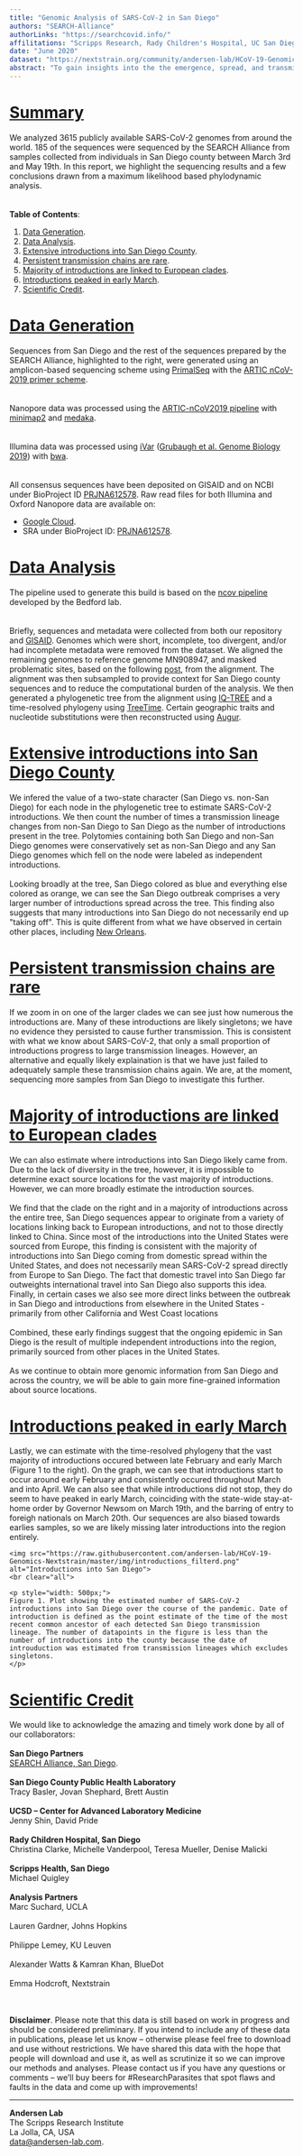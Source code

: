 ```yaml
---
title: "Genomic Analysis of SARS-CoV-2 in San Diego"
authors: "SEARCH-Alliance"
authorLinks: "https://searchcovid.info/"
affilitations: "Scripps Research, Rady Children's Hospital, UC San Diego"
date: "June 2020"
dataset: "https://nextstrain.org/community/andersen-lab/HCoV-19-Genomics-Nextstrain/hCoV-19/usa/sandiego"
abstract: "To gain insights into the the emergence, spread, and transmission of COVID-19 in our community, the SEARCH Alliance is working with a large number of partners to sequence SARS-CoV-2 samples from infected patients."
---
```


# [Summary](https://nextstrain.org/community/andersen-lab/HCoV-19-Genomics-Nextstrain/hCoV-19/usa/sandiego?c=region&d=tree&legend=open&onlyPanels&p=full&sidebar=closed)

We analyzed 3615 publicly available SARS-CoV-2 genomes from around the world. 185 of the sequences were sequenced by the SEARCH Alliance from samples collected from individuals in San Diego county between March 3rd and May 19th. In this report, we highlight the sequencing results and a few conclusions drawn from a maximum likelihood based phylodynamic analysis.  
<br><br>
**Table of Contents**:  
1. [Data Generation](https://nextstrain.org/community/narratives/andersen-lab/HCoV-19-Genomics-Nextstrain?n=2).
2. [Data Analysis](https://nextstrain.org/community/narratives/andersen-lab/HCoV-19-Genomics-Nextstrain?n=3).
3. [Extensive introductions into San Diego County](https://nextstrain.org/community/narratives/andersen-lab/HCoV-19-Genomics-Nextstrain?n=4).
3. [Persistent transmission chains are rare](https://nextstrain.org/community/narratives/andersen-lab/HCoV-19-Genomics-Nextstrain?n=5).
4. [Majority of introductions are linked to European clades](https://nextstrain.org/community/narratives/andersen-lab/HCoV-19-Genomics-Nextstrain?n=6).
5. [Introductions peaked in early March](https://nextstrain.org/community/narratives/andersen-lab/HCoV-19-Genomics-Nextstrain?n=7).
6. [Scientific Credit](https://nextstrain.org/community/narratives/andersen-lab/HCoV-19-Genomics-Nextstrain?n=8).


# [Data Generation](https://nextstrain.org/community/andersen-lab/HCoV-19-Genomics-Nextstrain/hCoV-19/usa/sandiego?c=region&d=tree&f_location=San%20Diego&legend=open&onlyPanels&p=full&sidebar=closed)
Sequences from San Diego and the rest of the sequences prepared by the SEARCH Alliance, highlighted to the right, were generated using an amplicon-based sequencing scheme using [PrimalSeq](https://www.nature.com/articles/nprot.2017.066) with the [ARTIC nCoV-2019 primer scheme](https://github.com/artic-network/artic-ncov2019/tree/master/primer_schemes/nCoV-2019).  
<br><br>
Nanopore data was processed using the [ARTIC-nCoV2019 pipeline](https://github.com/artic-network/artic-ncov2019) with [minimap2](https://github.com/lh3/minimap2) and [medaka](https://github.com/nanoporetech/medaka).  
<br><br>
Illumina data was processed using [iVar](https://github.com/andersen-lab/ivar) ([Grubaugh et al. Genome Biology 2019](https://genomebiology.biomedcentral.com/articles/10.1186/s13059-018-1618-7)) with [bwa](https://github.com/lh3/bwa).  
<br><br>
All consensus sequences have been deposited on GISAID and on NCBI under BioProject ID [PRJNA612578](https://www.ncbi.nlm.nih.gov/bioproject/612578). Raw read files for both Illumina and Oxford Nanopore data are available on:  
* [Google Cloud](https://console.cloud.google.com/storage/browser/andersen-lab_hcov-19-genomics).  
* SRA under BioProject ID: [PRJNA612578](https://www.ncbi.nlm.nih.gov/bioproject/612578).  


# [Data Analysis](https://nextstrain.org/community/andersen-lab/HCoV-19-Genomics-Nextstrain/hCoV-19/usa/sandiego?c=region&d=tree&f_location=San%20Diego&legend=open&onlyPanels&p=full&sidebar=closed)
The pipeline used to generate this build is based on the [ncov pipeline](https://github.com/nextstrain/ncov) developed by the Bedford lab.  
<br><br>
Briefly, sequences and metadata were collected from both our repository and [GISAID](https://gisaid.org/). Genomes which were short, incomplete, too divergent, and/or had incomplete metadata were removed from the dataset. We aligned the remaining genomes to reference genome MN908947, and masked problematic sites, based on the following [post](https://virological.org/t/issues-with-sars-cov-2-sequencing-data/473), from the alignment. The alignment was then subsampled to provide context for San Diego county sequences and to reduce the computational burden of the analysis. We then generated a phylogenetic tree from the alignment using [IQ-TREE](http://www.iqtree.org/) and a time-resolved phylogeny using [TreeTime](https://github.com/neherlab/treetime). Certain geographic traits and nucleotide substitutions were then reconstructed using [Augur](https://github.com/nextstrain/augur).  


# [Extensive introductions into San Diego County](https://nextstrain.org/community/andersen-lab/HCoV-19-Genomics-Nextstrain/hCoV-19/usa/sandiego?c=focal&d=tree&f_location=San%20Diego&p=full&sidebar=closed&legend=closed)
We infered the value of a two-state character (San Diego vs. non-San Diego) for each node in the phylogenetic tree to estimate  SARS-CoV-2 introductions. We then count the number of times a transmission lineage changes from non-San Diego to San Diego as the number of introductions present in the tree. Polytomies containing both San Diego and non-San Diego genomes were conservatively set as non-San Diego and any San Diego genomes which fell on the node were labeled as independent introductions. 
<br><br>
Looking broadly at the tree, San Diego colored as blue and everything else colored as orange, we can see the San Diego outbreak comprises a very larger number of introductions spread across the tree. This finding also suggests that many introductions into San Diego do not necessarily end up "taking off". This is quite different from what we have observed in certain other places, including [New Orleans](https://nextstrain.org/community/emmahodcroft/south-usa-sarscov2/louisiana?f_division=Louisiana&p=grid).  


# [Persistent transmission chains are rare](https://nextstrain.org/community/andersen-lab/HCoV-19-Genomics-Nextstrain/hCoV-19/usa/sandiego?c=focal&d=tree&f_location=San%20Diego&label=clade:Z1&legend=closed&m=div&onlyPanels&p=full&sidebar=closed)
If we zoom in on one of the larger clades we can see just how numerous the introductions are. Many of these introductions are likely singletons; we have no evidence they persisted to cause further transmission. This is consistent with what we know about SARS-CoV-2, that only a small proportion of introductions progress to large transmission lineages. However, an alternative and equally likely explaination is that we have just failed to adequately sample these transmission chains again. We are, at the moment, sequencing more samples from San Diego to investigate this further.  


# [Majority of introductions are linked to European clades](https://nextstrain.org/community/andersen-lab/HCoV-19-Genomics-Nextstrain/hCoV-19/usa/sandiego?c=region&d=tree&p=full&sidebar=closed&legend=closed&onlyPanels&label=clade:Z2)
We can also estimate where introductions into San Diego likely came from. Due to the lack of diversity in the tree, however, it is impossible to determine exact source locations for the vast majority of introductions. However, we can more broadly estimate the introduction sources. 
<br><br>
We find that the clade on the right and in a majority of introductions across the entire tree, San Diego sequences appear to originate from a variety of locations linking back to European introductions, and not to those directly linked to China. Since most of the introductions into the United States were sourced from Europe, this finding is consistent with the majority of introductions into San Diego coming from domestic spread within the United States, and does not necessarily mean SARS-CoV-2 spread directly from Europe to San Diego. The fact that domestic travel into San Diego far outweights international travel into San Diego also supports this idea. Finally, in certain cases we also see more direct links between the outbreak in San Diego and introductions from elsewhere in the United States - primarily from other California and West Coast locations
<br><br>
Combined, these early findings suggest that the ongoing epidemic in San Diego is the result of multiple independent introductions into the region, primarily sourced from other places in the United States.
<br><br>
As we continue to obtain more genomic information from San Diego and across the country, we will be able to gain more fine-grained information about source locations.


# [Introductions peaked in early March](https://nextstrain.org/community/andersen-lab/HCoV-19-Genomics-Nextstrain/hCoV-19/usa/sandiego)
Lastly, we can estimate with the time-resolved phylogeny that the vast majority of introductions occured between late February and early March (Figure 1 to the right). On the graph, we can see that introductions start to occur around early February and consistently occured throughout March and into April. We can also see that while introductions did not stop, they do seem to have peaked in early March, coinciding with the state-wide stay-at-home order by Governor Newsom on March 19th, and the barring of entry to foreigh nationals on March 20th. Our sequences are also biased towards earlies samples, so we are likely missing later introductions into the region entirely. 

```auspiceMainDisplayMarkdown
<img src="https://raw.githubusercontent.com/andersen-lab/HCoV-19-Genomics-Nextstrain/master/img/introductions_filterd.png" alt="Introductions into San Diego">
<br clear="all">  

<p style="width: 500px;">
Figure 1. Plot showing the estimated number of SARS-CoV-2 introductions into San Diego over the course of the pandemic. Date of introduction is defined as the point estimate of the time of the most recent common ancestor of each detected San Diego transmission lineage. The number of datapoints in the figure is less than the number of introductions into the county because the date of introuduction was estimated from transmission lineages which excludes singletons.
</p>
```  

# [Scientific Credit](https://nextstrain.org/community/andersen-lab/HCoV-19-Genomics-Nextstrain/hCoV-19/usa/sandiego?c=region&d=map&label=clade:Z1&legend=closed&onlyPanels&p=full&sidebar=closed)

We would like to acknowledge the amazing and timely work done by all of our collaborators:
<br><br>
**San Diego Partners**<br>
[SEARCH Alliance, San Diego](https://searchcovid.info/).
<br><br>
**San Diego County Public Health Laboratory**<br>
Tracy Basler, Jovan Shephard, Brett Austin
<br><br>
**UCSD – Center for Advanced Laboratory Medicine**<br>
Jenny Shin, David Pride
<br><br>
**Rady Children Hospital, San Diego**<br>
Christina Clarke, Michelle Vanderpool, Teresa Mueller, Denise Malicki
<br><br>
**Scripps Health, San Diego**<br>
Michael Quigley
<br><br>
**Analysis Partners**<br>
Marc Suchard, UCLA<br><br>
Lauren Gardner, Johns Hopkins<br><br>
Philippe Lemey, KU Leuven<br><br>
Alexander Watts & Kamran Khan, BlueDot<br><br>
Emma Hodcroft, Nextstrain

<br><br>
**Disclaimer**. Please note that this data is still based on work in progress and should be considered preliminary. If you intend to include any of these data in publications, please let us know – otherwise please feel free to download and use without restrictions. We have shared this data with the hope that people will download and use it, as well as scrutinize it so we can improve our methods and analyses. Please contact us if you have any questions or comments – we’ll buy beers for #ResearchParasites that spot flaws and faults in the data and come up with improvements!

---
**Andersen Lab**  
The Scripps Research Institute  
La Jolla, CA, USA  
[data@andersen-lab.com](mailto:data@andersen-lab.com).


